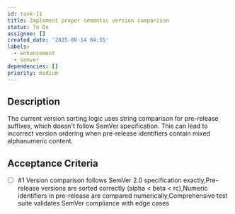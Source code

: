 ```yaml
---
id: task-11
title: Implement proper semantic version comparison
status: To Do
assignee: []
created_date: '2025-08-14 04:55'
labels:
  - enhancement
  - semver
dependencies: []
priority: medium
---
```


## Description

The current version sorting logic uses string comparison for pre-release suffixes, which doesn't follow SemVer specification. This can lead to incorrect version ordering when pre-release identifiers contain mixed alphanumeric content.

## Acceptance Criteria
<!-- AC:BEGIN -->
- [ ] #1 Version comparison follows SemVer 2.0 specification exactly,Pre-release versions are sorted correctly (alpha < beta < rc),Numeric identifiers in pre-release are compared numerically,Comprehensive test suite validates SemVer compliance with edge cases
<!-- AC:END -->
